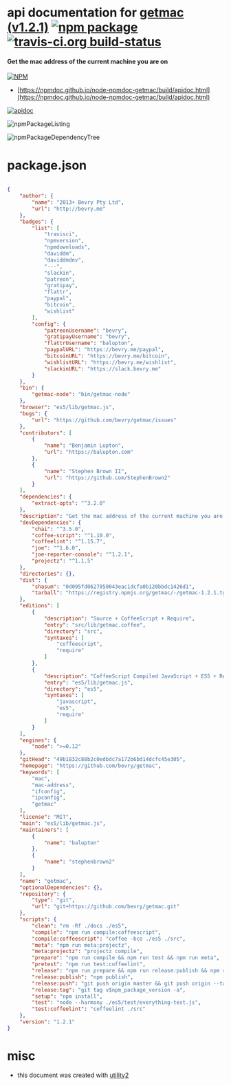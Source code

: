 # api documentation for  [getmac (v1.2.1)](https://github.com/bevry/getmac)  [![npm package](https://img.shields.io/npm/v/npmdoc-getmac.svg?style=flat-square)](https://www.npmjs.org/package/npmdoc-getmac) [![travis-ci.org build-status](https://api.travis-ci.org/npmdoc/node-npmdoc-getmac.svg)](https://travis-ci.org/npmdoc/node-npmdoc-getmac)
#### Get the mac address of the current machine you are on

[![NPM](https://nodei.co/npm/getmac.png?downloads=true&downloadRank=true&stars=true)](https://www.npmjs.com/package/getmac)

- [https://npmdoc.github.io/node-npmdoc-getmac/build/apidoc.html](https://npmdoc.github.io/node-npmdoc-getmac/build/apidoc.html)

[![apidoc](https://npmdoc.github.io/node-npmdoc-getmac/build/screenCapture.buildCi.browser.%252Ftmp%252Fbuild%252Fapidoc.html.png)](https://npmdoc.github.io/node-npmdoc-getmac/build/apidoc.html)

![npmPackageListing](https://npmdoc.github.io/node-npmdoc-getmac/build/screenCapture.npmPackageListing.svg)

![npmPackageDependencyTree](https://npmdoc.github.io/node-npmdoc-getmac/build/screenCapture.npmPackageDependencyTree.svg)



# package.json

```json

{
    "author": {
        "name": "2013+ Bevry Pty Ltd",
        "url": "http://bevry.me"
    },
    "badges": {
        "list": [
            "travisci",
            "npmversion",
            "npmdownloads",
            "daviddm",
            "daviddmdev",
            "---",
            "slackin",
            "patreon",
            "gratipay",
            "flattr",
            "paypal",
            "bitcoin",
            "wishlist"
        ],
        "config": {
            "patreonUsername": "bevry",
            "gratipayUsername": "bevry",
            "flattrUsername": "balupton",
            "paypalURL": "https://bevry.me/paypal",
            "bitcoinURL": "https://bevry.me/bitcoin",
            "wishlistURL": "https://bevry.me/wishlist",
            "slackinURL": "https://slack.bevry.me"
        }
    },
    "bin": {
        "getmac-node": "bin/getmac-node"
    },
    "browser": "es5/lib/getmac.js",
    "bugs": {
        "url": "https://github.com/bevry/getmac/issues"
    },
    "contributors": [
        {
            "name": "Benjamin Lupton",
            "url": "https://balupton.com"
        },
        {
            "name": "Stephen Brown II",
            "url": "https://github.com/StephenBrown2"
        }
    ],
    "dependencies": {
        "extract-opts": "^3.2.0"
    },
    "description": "Get the mac address of the current machine you are on",
    "devDependencies": {
        "chai": "^3.5.0",
        "coffee-script": "^1.10.0",
        "coffeelint": "^1.15.7",
        "joe": "^1.6.0",
        "joe-reporter-console": "^1.2.1",
        "projectz": "^1.1.5"
    },
    "directories": {},
    "dist": {
        "shasum": "0d095fd0627850043eac1dcfa0b120bbdc1426d1",
        "tarball": "https://registry.npmjs.org/getmac/-/getmac-1.2.1.tgz"
    },
    "editions": [
        {
            "description": "Source + CoffeeScript + Require",
            "entry": "src/lib/getmac.coffee",
            "directory": "src",
            "syntaxes": [
                "coffeescript",
                "require"
            ]
        },
        {
            "description": "CoffeeScript Compiled JavaScript + ES5 + Require",
            "entry": "es5/lib/getmac.js",
            "directory": "es5",
            "syntaxes": [
                "javascript",
                "es5",
                "require"
            ]
        }
    ],
    "engines": {
        "node": ">=0.12"
    },
    "gitHead": "49b1832c88b2c0edbdc7a172b6bd14dcfc45e305",
    "homepage": "https://github.com/bevry/getmac",
    "keywords": [
        "mac",
        "mac-address",
        "ifconfig",
        "ipconfig",
        "getmac"
    ],
    "license": "MIT",
    "main": "es5/lib/getmac.js",
    "maintainers": [
        {
            "name": "balupton"
        },
        {
            "name": "stephenbrown2"
        }
    ],
    "name": "getmac",
    "optionalDependencies": {},
    "repository": {
        "type": "git",
        "url": "git+https://github.com/bevry/getmac.git"
    },
    "scripts": {
        "clean": "rm -Rf ./docs ./es5",
        "compile": "npm run compile:coffeescript",
        "compile:coffeescript": "coffee -bco ./es5 ./src",
        "meta": "npm run meta:projectz",
        "meta:projectz": "projectz compile",
        "prepare": "npm run compile && npm run test && npm run meta",
        "pretest": "npm run test:coffeelint",
        "release": "npm run prepare && npm run release:publish && npm run release:tag && npm run release:push",
        "release:publish": "npm publish",
        "release:push": "git push origin master && git push origin --tags",
        "release:tag": "git tag v$npm_package_version -a",
        "setup": "npm install",
        "test": "node --harmony ./es5/test/everything-test.js",
        "test:coffeelint": "coffeelint ./src"
    },
    "version": "1.2.1"
}
```



# misc
- this document was created with [utility2](https://github.com/kaizhu256/node-utility2)
